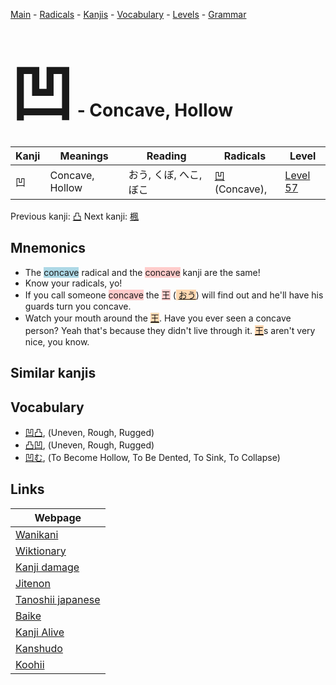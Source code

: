 <style> bigfont {font-size: 100px}</style>
[Main](../README.md) -
[Radicals](../radicals.md) -
[Kanjis](../kanjis.md) -
[Vocabulary](../vocabulary.md) -
[Levels](../levels.md) -
[Grammar](../grammar.md)
# <bigfont> 凹</bigfont> - Concave, Hollow 

| Kanji | Meanings | Reading | Radicals | Level |
| --- | --- | --- | --- | --- |
| 凹 | Concave, Hollow | おう, くぼ, へこ, ぼこ | [凹](../radicals/凹.md) (Concave),  | [Level 57](../levels/wk_level57.md) |

Previous kanji: [凸](凸.md) Next kanji: [楓](楓.md) 

## Mnemonics
 * The <span style="background-color:#ADD8E6"> concave</span> radical and the <span style="background-color:#ffcccb"> concave</span> kanji are the same!
* Know your radicals, yo!
* If you call someone <span style="background-color:#ffcccb"> concave</span> the <span style="background-color:#ffcccb"> 王</span> (<span style="background-color:#fed8b1"> [おう](https://jisho.org/search/おう)</span>) will find out and he'll have his guards turn you concave.
* Watch your mouth around the <span style="background-color:#fed8b1"> [王](https://jisho.org/search/王)</span>. Have you ever seen a concave person? Yeah that's because they didn't live through it. <span style="background-color:#fed8b1"> [王](https://jisho.org/search/王)</span>s aren't very nice, you know.


## Similar kanjis
 


## Vocabulary
 * [凹凸](../vocabulary/凹.md), (Uneven, Rough, Rugged)
* [凸凹](../vocabulary/凹.md), (Uneven, Rough, Rugged)
* [凹む](../vocabulary/凹.md), (To Become Hollow, To Be Dented, To Sink, To Collapse)



## Links 

| Webpage |
| --- |
| [Wanikani          ](https://www.wanikani.com/kanji/凹) |
| [Wiktionary        ](https://en.wiktionary.org/wiki/凹) |
| [Kanji damage      ](http://www.kanjidamage.com/kanji/search?utf8=✓&q=凹) |
| [Jitenon           ](https://jitenon.com/kanji/凹) |
| [Tanoshii japanese ](https://www.tanoshiijapanese.com/dictionary/kanji.cfm?k=凹) |
| [Baike             ](https://baike.baidu.com/item/凹) |
| [Kanji Alive       ](https://app.kanjialive.com/凹) |
| [Kanshudo          ](https://www.kanshudo.com/searchmn?q=凹) |
| [Koohii            ](https://kanji.koohii.com/study/kanji/凹) |
